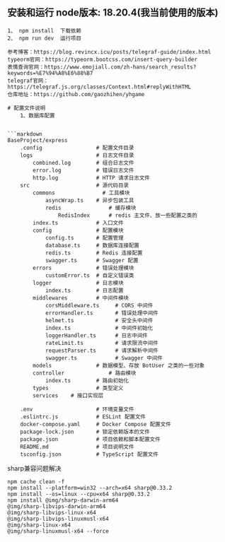 ## 安装和运行    node版本: 18.20.4(我当前使用的版本)
    1、 npm install  下载依赖
    2、 npm run dev  运行项目

```
参考博客：https://blog.revincx.icu/posts/telegraf-guide/index.html
typeorm官网：https://typeorm.bootcss.com/insert-query-builder
表情查询官网：https://www.emojiall.com/zh-hans/search_results?keywords=%E7%94%A8%E6%88%B7
telegraf官网： https://telegraf.js.org/classes/Context.html#replyWithHTML
仓库地址：https://github.com/gaozhihen/yhgame

# 配置文件说明
    1、数据库配置
        

```markdown
BaseProject/express
    .config                 # 配置文件目录
    logs                    # 日志文件目录
        combined.log        # 组合日志文件
        error.log           # 错误日志文件
        http.log            # HTTP 请求日志文件
    src                     # 源代码目录
        commons               # 工具模块
            asyncWrap.ts    # 异步包装工具
            redis               # 缓存模块
                RedisIndex      # redis 主文件、放一些配置之类的
        index.ts            # 入口文件
        config              # 配置模块
            config.ts       # 配置管理
            database.ts     # 数据库连接配置
            redis.ts        # Redis 连接配置
            swagger.ts      # Swagger 配置
        errors              # 错误处理模块
            customError.ts  # 自定义错误类
        logger              # 日志模块
            index.ts        # 日志配置
        middlewares         # 中间件模块
            corsMiddleware.ts     # CORS 中间件
            errorHandler.ts       # 错误处理中间件
            helmet.ts             # 安全头中间件
            index.ts              # 中间件初始化
            loggerHandler.ts      # 日志中间件
            rateLimit.ts          # 请求限流中间件
            requestParser.ts      # 请求解析中间件
            swagger.ts            # Swagger 中间件
        models              # 数据模型、存放 BotUser 之类的一些对象
        controller              # 路由模块
            index.ts        # 路由初始化
        types               # 类型定义
        services    # 接口实现层
        
    .env                    # 环境变量文件
    .eslintrc.js            # ESLint 配置文件
    docker-compose.yaml     # Docker Compose 配置文件
    package-lock.json       # 锁定依赖版本的文件
    package.json            # 项目依赖和脚本配置文件
    README.md               # 项目说明文件
    tsconfig.json           # TypeScript 配置文件
```
sharp兼容问题解决
```
npm cache clean -f
npm install --platform=win32 --arch=x64 sharp@0.33.2
npm install --os=linux --cpu=x64 sharp@0.33.2
npm install @img/sharp-darwin-arm64 
@img/sharp-libvips-darwin-arm64 
@img/sharp-libvips-linux-x64 
@img/sharp-libvips-linuxmusl-x64 
@img/sharp-linux-x64 
@img/sharp-linuxmusl-x64 --force
```
